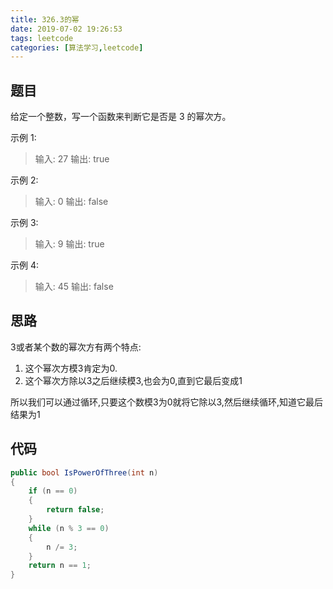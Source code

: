 ```yaml
---
title: 326.3的幂
date: 2019-07-02 19:26:53
tags: leetcode
categories: [算法学习,leetcode]
---
```

## 题目
给定一个整数，写一个函数来判断它是否是 3 的幂次方。

示例 1:

> 输入: 27
> 输出: true

示例 2:

> 输入: 0
> 输出: false

示例 3:

> 输入: 9
> 输出: true

示例 4:

> 输入: 45
> 输出: false

<!-- more -->

## 思路

3或者某个数的幂次方有两个特点:

1. 这个幂次方模3肯定为0.
2. 这个幂次方除以3之后继续模3,也会为0,直到它最后变成1

所以我们可以通过循环,只要这个数模3为0就将它除以3,然后继续循环,知道它最后结果为1

## 代码
```c#
public bool IsPowerOfThree(int n)
{
    if (n == 0)
    {
        return false;
    }
    while (n % 3 == 0)
    {
        n /= 3;
    }
    return n == 1;
}
```